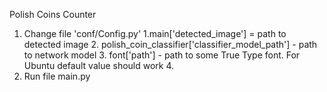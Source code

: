 Polish Coins Counter

1. Change file 'conf/Config.py'
   1.main['detected_image'] = path to detected image
   2. polish_coin_classifier['classifier_model_path'] - path to network model 
   3. font['path']  - path to some True Type font. For Ubuntu default value should work
   4. 
2. Run file main.py
        